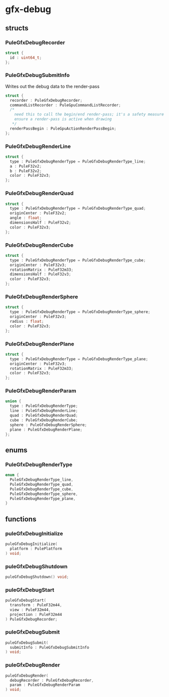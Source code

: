 # gfx-debug

## structs
### PuleGfxDebugRecorder
```c
struct {
  id : uint64_t;
};
```
### PuleGfxDebugSubmitInfo
 Writes out the debug data to the render-pass 
```c
struct {
  recorder : PuleGfxDebugRecorder;
  commandListRecorder : PuleGpuCommandListRecorder;
  /* 
    need this to call the begin/end render-pass; it's a safety measure to
    ensure a render-pass is active when drawing
   */
  renderPassBegin : PuleGpuActionRenderPassBegin;
};
```
### PuleGfxDebugRenderLine
```c
struct {
  type : PuleGfxDebugRenderType = PuleGfxDebugRenderType_line;
  a : PuleF32v2;
  b : PuleF32v2;
  color : PuleF32v3;
};
```
### PuleGfxDebugRenderQuad
```c
struct {
  type : PuleGfxDebugRenderType = PuleGfxDebugRenderType_quad;
  originCenter : PuleF32v2;
  angle : float;
  dimensionsHalf : PuleF32v2;
  color : PuleF32v3;
};
```
### PuleGfxDebugRenderCube
```c
struct {
  type : PuleGfxDebugRenderType = PuleGfxDebugRenderType_cube;
  originCenter : PuleF32v3;
  rotationMatrix : PuleF32m33;
  dimensionsHalf : PuleF32v3;
  color : PuleF32v3;
};
```
### PuleGfxDebugRenderSphere
```c
struct {
  type : PuleGfxDebugRenderType = PuleGfxDebugRenderType_sphere;
  originCenter : PuleF32v3;
  radius : float;
  color : PuleF32v3;
};
```
### PuleGfxDebugRenderPlane
```c
struct {
  type : PuleGfxDebugRenderType = PuleGfxDebugRenderType_plane;
  originCenter : PuleF32v3;
  rotationMatrix : PuleF32m33;
  color : PuleF32v3;
};
```
### PuleGfxDebugRenderParam
```c
union {
  type : PuleGfxDebugRenderType;
  line : PuleGfxDebugRenderLine;
  quad : PuleGfxDebugRenderQuad;
  cube : PuleGfxDebugRenderCube;
  sphere : PuleGfxDebugRenderSphere;
  plane : PuleGfxDebugRenderPlane;
};
```

## enums
### PuleGfxDebugRenderType
```c
enum {
  PuleGfxDebugRenderType_line,
  PuleGfxDebugRenderType_quad,
  PuleGfxDebugRenderType_cube,
  PuleGfxDebugRenderType_sphere,
  PuleGfxDebugRenderType_plane,
}
```

## functions
### puleGfxDebugInitialize
```c
puleGfxDebugInitialize(
  platform : PulePlatform
) void;
```
### puleGfxDebugShutdown
```c
puleGfxDebugShutdown() void;
```
### puleGfxDebugStart
```c
puleGfxDebugStart(
  transform : PuleF32m44,
  view : PuleF32m44,
  projection : PuleF32m44
) PuleGfxDebugRecorder;
```
### puleGfxDebugSubmit
```c
puleGfxDebugSubmit(
  submitInfo : PuleGfxDebugSubmitInfo
) void;
```
### puleGfxDebugRender
```c
puleGfxDebugRender(
  debugRecorder : PuleGfxDebugRecorder,
  param : PuleGfxDebugRenderParam
) void;
```
